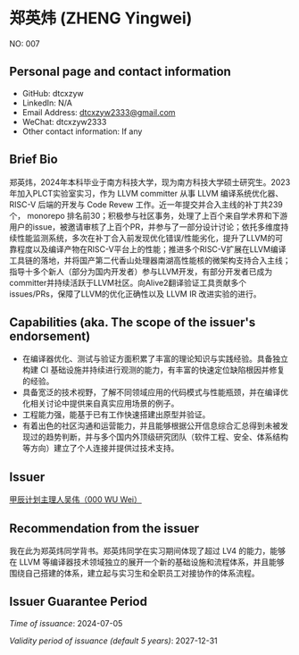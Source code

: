 # 郑英炜 (ZHENG Yingwei)

NO: 007

## Personal page and contact information

- GitHub: dtcxzyw
- LinkedIn: N/A
- Email Address: dtcxzyw2333@gmail.com
- WeChat: dtcxzyw2333
- Other contact information: If any

## Brief Bio

郑英炜，2024年本科毕业于南方科技大学，现为南方科技大学硕士研究生。2023年加入PLCT实验室实习，作为 LLVM committer 从事 LLVM 编译系统优化器、RISC-V 后端的开发与 Code Revew 工作。近一年提交并合入主线的补丁共239个， monorepo 排名前30；积极参与社区事务，处理了上百个来自学术界和下游用户的issue，被邀请审核了上百个PR，并参与了一部分设计讨论；依托多维度持续性能监测系统，多次在补丁合入前发现优化错误/性能劣化，提升了LLVM的可靠程度以及编译产物在RISC-V平台上的性能；推进多个RISC-V扩展在LLVM编译工具链的落地，并将国产第二代香山处理器南湖高性能核的微架构支持合入主线；指导十多个新人（部分为国内开发者）参与LLVM开发，有部分开发者已成为committer并持续活跃于LLVM社区。向Alive2翻译验证工具贡献多个 issues/PRs，保障了LLVM的优化正确性以及 LLVM IR 改进实验的进行。

## Capabilities (aka. The scope of the issuer's endorsement)

- 在编译器优化、测试与验证方面积累了丰富的理论知识与实践经验。具备独立构建 CI 基础设施并持续进行观测的能力，有丰富的快速定位缺陷根因并修复的经验。
- 具备宽泛的技术视野，了解不同领域应用的代码模式与性能瓶颈，并在编译优化相关讨论中提供来自真实应用场景的例子。
- 工程能力强，能基于已有工作快速搭建出原型并验证。
- 有着出色的社区沟通和运营能力，并且能够根据公开信息综合汇总得到未被发现过的趋势判断，并与多个国内外顶级研究团队（软件工程、安全、体系结构等方向）建立了个人连接并提供过技术支持。

## Issuer

[甲辰计划主理人吴伟（000 WU Wei）](./000-WU-WEI.md)

## Recommendation from the issuer

我在此为郑英炜同学背书。郑英炜同学在实习期间体现了超过 LV4 的能力，能够在 LLVM 等编译器技术领域独立的展开一个新的基础设施和流程体系，并且能够围绕自己搭建的体系，建立起与实习生和全职员工对接协作的体系流程。

## Issuer Guarantee Period

*Time of issuance*: 2024-07-05

*Validity period of issuance (default 5 years)*: 2027-12-31
